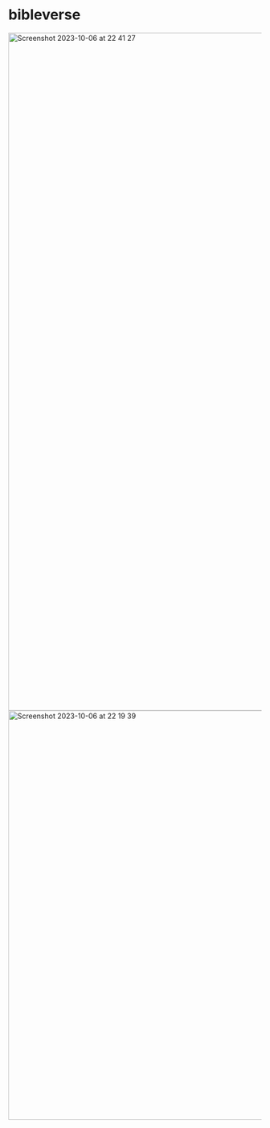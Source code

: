 # bibleverse

<img width="1350" alt="Screenshot 2023-10-06 at 22 41 27" src="https://github.com/ajalamarvellous/bibleverse/assets/31284870/77014a88-d520-448c-95d3-f03f78860bd5">
<img width="815" alt="Screenshot 2023-10-06 at 22 19 39" src="https://github.com/ajalamarvellous/bibleverse/assets/31284870/876484a2-77f4-4bef-be3c-398888cc3e52">
